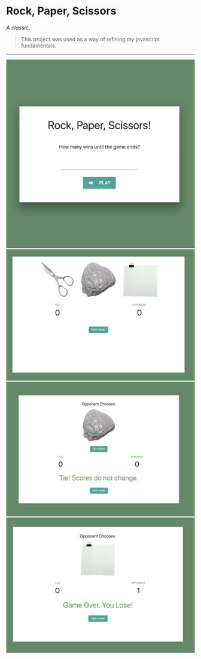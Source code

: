 # Rock, Paper, Scissors

  *A classic*. 

> This project was used as a way of refining my javascript fundamentals. 

-------

![](screenshot/p1.png)
![](screenshot/p2.png)
![](screenshot/p3.png)
![](screenshot/p4.png)